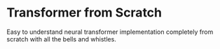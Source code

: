# Transformer from Scratch
Easy to understand neural transformer implementation completely from scratch with all the bells and whistles.
